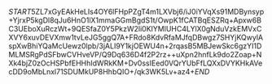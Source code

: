 $START$5ZL7xGyEAkHeLIs4OY6lFHpPZgT4m1LXVbj6/iJ0iYVqXs91MDBynsyp+YjrxP5kgDl8qJu6HnO1lX1mmaGGmBgdS1t/OwpK1fCATBqESZRq+Apxw6BC3UEboXuRczWt+9QESfaZ0Y5PkzW2li0KIYMlUHC4LYlX0gNduVzkEMVxCXVY6xuvDEVXmw1tvLeJG5ggQ7A+FRdo8KdvRfaMJfqDBwgz7SHYjKQwylAspXwBhiYQaMcUewz0lpb/3jALI9Y1kjOEWU4n+2rqasB5MBJewSkc6gzYI1DMLMSRgPdSFbwCVHveVP/Q9Dq636D4f2P2rz++uXpn2hnfLk9do2Zoap+NXk4bjZ0zOcHSPbfEHHhIdWRkKM+Dv0ssIEed0VQrYUbFfLQXxDVYKHkAVecDD9oMbLnxl71SDUMkUP8HhbQIO+/qk3WK5Lv+az4+$END$